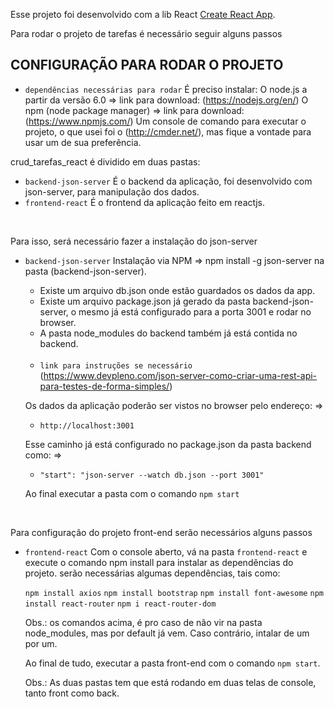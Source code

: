 Esse projeto foi desenvolvido com a lib React [Create React App](https://github.com/facebookincubator/create-react-app).

Para rodar o projeto de tarefas é necessário seguir alguns passos

## CONFIGURAÇÃO PARA RODAR O PROJETO

* `dependências necessárias para rodar`
É preciso instalar:
O node.js a partir da versão 6.0 => link para download: (https://nodejs.org/en/)
O npm (node package manager) => link para download: (https://www.npmjs.com/)
Um console de comando para executar o projeto, o que usei foi o (http://cmder.net/), mas fique a vontade
para usar um de sua preferência.


crud_tarefas_react é dividido em duas pastas:

* `backend-json-server` É o backend da aplicação, foi desenvolvido com json-server, para manipulação dos dados.
* `frontend-react` É o frontend da aplicação feito em reactjs.

<br/>

Para isso, será necessário fazer a instalação do json-server

* `backend-json-server` Instalação via NPM => npm install -g json-server na pasta (backend-json-server).
  
  * Existe um arquivo db.json onde estão guardados os dados da app.
  * Existe um arquivo package.json já gerado da pasta backend-json-server, o mesmo já está configurado para a       porta 3001 e rodar no browser.
  * A pasta node_modules do backend também já está contida no backend.

   <br> 

   * `link para instruções se necessário` (https://www.devpleno.com/json-server-como-criar-uma-rest-api-para-testes-de-forma-simples/)

   
   Os dados da aplicação poderão ser vistos no browser pelo endereço: =>
   * `http://localhost:3001`
   
   Esse caminho já está configurado no package.json da pasta backend como: =>   
   * `"start": "json-server --watch db.json --port 3001"` 

   Ao final executar a pasta com o comando `npm start`


<br/>

Para configuração do projeto front-end serão necessários alguns passos

* `frontend-react` Com o console aberto, vá na pasta `frontend-react` e execute o comando
   npm install para instalar as dependências do projeto. serão necessárias algumas dependências, tais como:
   
   `npm install axios`
   `npm install bootstrap`
   `npm install font-awesome`
   `npm install react-router`
   `npm i react-router-dom`

   Obs.: os comandos acima, é pro caso de não vir na pasta node_modules, mas por default já vem. Caso contrário, intalar de um por um.

   Ao final de tudo, executar a pasta front-end com o comando `npm start`.


  Obs.: As duas pastas tem que está rodando em duas telas de console, tanto front como back.









